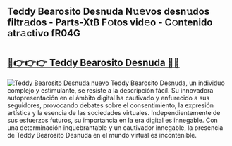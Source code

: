 ## Teddy Bearosito Desnuda N𝚞𝚎vos desn𝚞dos filtr𝚊dos - Parts-XtB F𝚘tos vid𝚎o - C𝚘ntenido atr𝚊ctivo fR04G

# <h2><a href="http://mb68clv.tromn.icu/?c=Teddy+Bearosito+Desnuda">🔗👉👉👉 Teddy Bearosito Desnuda 🔗🔗</a></h2>

[![Teddy Bearosito Desnuda nuevo](https://i.imgur.com/pEAQMta.gif)](http://mb68clv.tromn.icu/?c=Teddy+Bearosito+Desnuda)
Teddy Bearosito Desnuda, un individuo complejo y estimulante, se resiste a la descripción fácil. Su innovadora autopresentación en el ámbito digital ha cautivado y enfurecido a sus seguidores, provocando debates sobre el consentimiento, la expresión artística y la esencia de las sociedades virtuales. Independientemente de sus esfuerzos futuros, su importancia en la era digital es innegable. Con una determinación inquebrantable y un cautivador innegable, la presencia de Teddy Bearosito Desnuda en el mundo virtual es incontenible.
